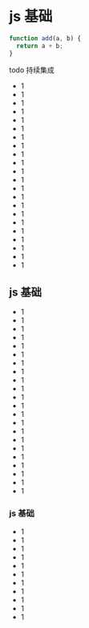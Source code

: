 # js 基础

```js
function add(a, b) {
  return a + b;
}
```
todo
持续集成

- 1
- 1
- 1
- 1
- 1
- 1
- 1
- 1
- 1
- 1
- 1
- 1
- 1
- 1
- 1
- 1
- 1
- 1
- 1
- 1
- 1
- 1

## js 基础

- 1
- 1
- 1
- 1
- 1
- 1
- 1
- 1
- 1
- 1
- 1
- 1
- 1
- 1
- 1
- 1
- 1
- 1
- 1
- 1
- 1
- 1

### js 基础

- 1
- 1
- 1
- 1
- 1
- 1
- 1
- 1
- 1
- 1
- 1
